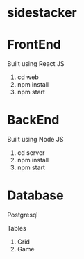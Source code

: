 # sidestacker

# FrontEnd
Built using React JS
1) cd web
2) npm install
3) npm start


# BackEnd
Built using Node JS
1) cd server
2) npm install
3) npm start

# Database
Postgresql

Tables 
1) Grid
2) Game
